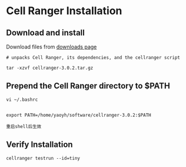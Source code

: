 # Cell Ranger Installation

## Download and install

Download files from [downloads page](
https://support.10xgenomics.com/single-cell-gene-expression/software/downloads/latest)

```shell
# unpacks Cell Ranger, its dependencies, and the cellranger script

tar -xzvf cellranger-3.0.2.tar.gz
```

## Prepend the Cell Ranger directory to  $PATH
```shell
vi ~/.bashrc


export PATH=/home/yaoyh/software/cellranger-3.0.2:$PATH
```

`重启shell后生效`

## Verify Installation

```shell
cellranger testrun --id=tiny
```